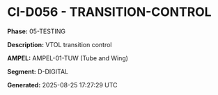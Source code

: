 # CI-D056 - TRANSITION-CONTROL

**Phase:** 05-TESTING

**Description:** VTOL transition control

**AMPEL:** AMPEL-01-TUW (Tube and Wing)

**Segment:** D-DIGITAL

**Generated:** 2025-08-25 17:27:29 UTC
